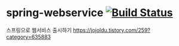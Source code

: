 # spring-webservice [![Build Status](https://travis-ci.org/manani83/spring-demo.svg?branch=master)](https://travis-ci.org/manani83/spring-demo)

스프링으로 웹서비스 출시하기
https://jojoldu.tistory.com/259?category=635883

